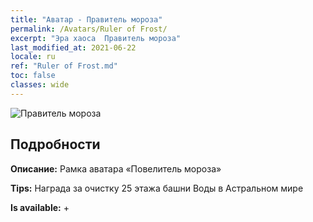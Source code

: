 ```yaml
---
title: "Аватар - Правитель мороза"
permalink: /Avatars/Ruler of Frost/
excerpt: "Эра хаоса  Правитель мороза"
last_modified_at: 2021-06-22
locale: ru
ref: "Ruler of Frost.md"
toc: false
classes: wide
---
```

 ![Правитель мороза](/images/a/avatarFrame_38.png)

## Подробности

 **Описание:** Рамка аватара «Повелитель мороза» 

 **Tips:** Награда за очистку 25 этажа башни Воды в Астральном мире 

 **Is available:**  + 

